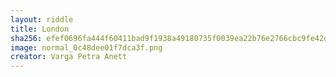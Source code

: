 ```yaml
---
layout: riddle
title: London
sha256: efef0696fa444f60411bad9f1938a49180735f0039ea22b76e2766cbc9fe42d3
image: normal_0c48dee01f7dca3f.png
creator: Varga Petra Anett
---
```

